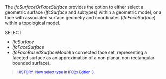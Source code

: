 ﻿The _IfcSurfaceOrFaceSurface_ provides the option to either select a geometric surface (_IfcSurface_ and subtypes) within a geometric model, or a face with associated surface geometry and coordinates (_IfcFaceSurface_) within a topological model.


SELECT   
* _IfcSurface_ 
* _IfcFaceSurface_
* _IfcFaceBasedSurfaceModel_(a connected face set, representing a faceted surface as an approximation of a non planar, non rectangular bounded surface)_

> <small> <font color="#0000ff">HISTORY&nbsp;
New select type in IFC2x Edition 3.</font><font color="#ff0000"><br>
  </font> </small>